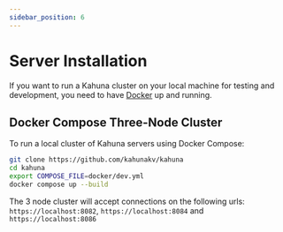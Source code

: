 ```yaml
---
sidebar_position: 6
---
```


# Server Installation

If you want to run a Kahuna cluster on your local machine for testing and development, you need to have [Docker](https://www.docker.com/) up and running.

## Docker Compose Three-Node Cluster

To run a local cluster of Kahuna servers using Docker Compose:

```bash
git clone https://github.com/kahunakv/kahuna
cd kahuna
export COMPOSE_FILE=docker/dev.yml
docker compose up --build
```

The 3 node cluster will accept connections on the following urls: `https://localhost:8082`, `https://localhost:8084` and `https://localhost:8086`